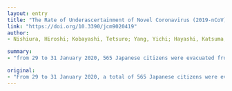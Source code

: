 ```yaml
---
layout: entry
title: "The Rate of Underascertainment of Novel Coronavirus (2019-nCoV) Infection: Estimation Using Japanese Passengers Data on Evacuation Flights"
link: "https://doi.org/10.3390/jcm9020419"
author:
- Nishiura, Hiroshi; Kobayashi, Tetsuro; Yang, Yichi; Hayashi, Katsuma; Miyama, Takeshi; Kinoshita, Ryo; Linton, Natalie M.; Jung, Sung-Mok; Yuan, Baoyin; Suzuki, Ayako; Akhmetzhanov, Andrei R.

summary:
- "from 29 to 31 January 2020, 565 Japanese citizens were evacuated from Wuhan, China. All passengers were screened upon arrival in Japan for symptoms consistent with novel coronavirus (2019-nCoV) infection. The incidence of infection in Wuhan can be estimated at 20,767 infected individuals, including those with mildly symptomatic and asymptomatic infections. Infection fatality risk (IFR) is 0.3% to 0."

original:
- "From 29 to 31 January 2020, a total of 565 Japanese citizens were evacuated from Wuhan, China on three chartered flights. All passengers were screened upon arrival in Japan for symptoms consistent with novel coronavirus (2019-nCoV) infection and tested for presence of the virus. Assuming that the mean detection window of the virus can be informed by the mean serial interval (estimated at 7.5 days), the ascertainment rate of infection was estimated at 9.2% (95% confidence interval: 5.0, 20.0). This indicates that the incidence of infection in Wuhan can be estimated at 20,767 infected individuals, including those with asymptomatic and mildly symptomatic infections. The infection fatality risk (IFR)-the actual risk of death among all infected individuals-is therefore 0.3% to 0.6%, which may be comparable to Asian influenza pandemic of 1957-1958."
---
```


